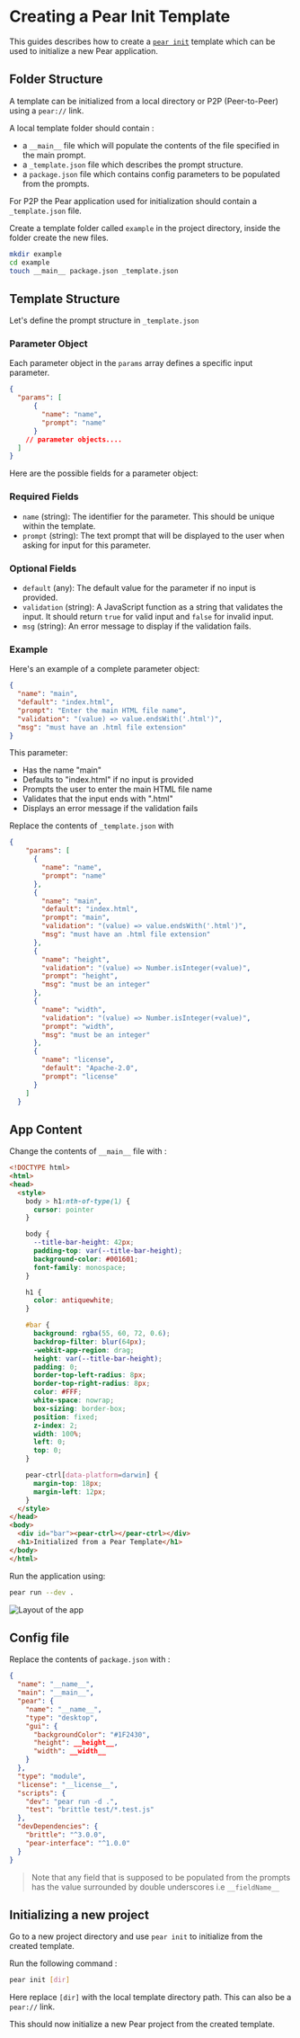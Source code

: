 # Creating a Pear Init Template

This guides describes how to create a [`pear init`](../reference/pear/cli.md#pear-init-flags-linktypedesktop-dir) template which can be used to initialize a new Pear application. 

## Folder Structure

A template can be initialized from a local directory or P2P (Peer-to-Peer) using a `pear://` link.

A local template folder should contain : 
* a `__main__` file which will populate the contents of the file specified in the main prompt. 
* a `_template.json` file which describes the prompt structure.
* a `package.json` file which contains config parameters to be populated from the prompts.

For P2P the Pear application used for initialization should contain a `_template.json` file.

Create a template folder called `example` in the project directory, inside the folder create the new files. 

```bash
mkdir example
cd example
touch __main__ package.json _template.json
```

## Template Structure 

Let's define the prompt structure in `_template.json`

### Parameter Object

Each parameter object in the `params` array defines a specific input parameter. 

```json
{
  "params": [
      {
        "name": "name",
        "prompt": "name"
      }
    // parameter objects....
  ]
}
```


Here are the possible fields for a parameter object:

### Required Fields

- `name` (string): The identifier for the parameter. This should be unique within the template.
- `prompt` (string): The text prompt that will be displayed to the user when asking for input for this parameter.

### Optional Fields

- `default` (any): The default value for the parameter if no input is provided.
- `validation` (string): A JavaScript function as a string that validates the input. It should return `true` for valid input and `false` for invalid input.
- `msg` (string): An error message to display if the validation fails.



### Example

Here's an example of a complete parameter object:

```json
{
  "name": "main",
  "default": "index.html",
  "prompt": "Enter the main HTML file name",
  "validation": "(value) => value.endsWith('.html')",
  "msg": "must have an .html file extension"
}
```

This parameter:
- Has the name "main"
- Defaults to "index.html" if no input is provided
- Prompts the user to enter the main HTML file name
- Validates that the input ends with ".html"
- Displays an error message if the validation fails

Replace the contents of `_template.json` with 

```json
{
    "params": [
      {
        "name": "name",
        "prompt": "name"
      },
      {
        "name": "main",
        "default": "index.html",
        "prompt": "main",
        "validation": "(value) => value.endsWith('.html')",
        "msg": "must have an .html file extension"
      },
      {
        "name": "height",
        "validation": "(value) => Number.isInteger(+value)",
        "prompt": "height",
        "msg": "must be an integer"
      },
      {
        "name": "width",
        "validation": "(value) => Number.isInteger(+value)",
        "prompt": "width",
        "msg": "must be an integer"
      },
      {
        "name": "license",
        "default": "Apache-2.0",
        "prompt": "license"
      }
    ]
  }
```

## App Content

Change the contents of `__main__` file with :

```html
<!DOCTYPE html>
<html>
<head>
  <style>
    body > h1:nth-of-type(1) {
      cursor: pointer
    }

    body {
      --title-bar-height: 42px;
      padding-top: var(--title-bar-height);
      background-color: #001601;
      font-family: monospace;
    }

    h1 {
      color: antiquewhite;
    }

    #bar {
      background: rgba(55, 60, 72, 0.6);
      backdrop-filter: blur(64px);
      -webkit-app-region: drag;
      height: var(--title-bar-height);
      padding: 0;
      border-top-left-radius: 8px;
      border-top-right-radius: 8px;
      color: #FFF;
      white-space: nowrap;
      box-sizing: border-box;
      position: fixed;
      z-index: 2;
      width: 100%;
      left: 0;
      top: 0;
    }

    pear-ctrl[data-platform=darwin] {
      margin-top: 18px;
      margin-left: 12px;
    }
  </style>
</head>
<body>
  <div id="bar"><pear-ctrl></pear-ctrl></div>
  <h1>Initialized from a Pear Template</h1>
</body>
</html>
```

Run the application using:

```bash
pear run --dev .
```

![Layout of the app](../assets/pear-init.png)


## Config file

Replace the contents of `package.json` with :

```json
{
  "name": "__name__",
  "main": "__main__",
  "pear": {
    "name": "__name__",
    "type": "desktop",
    "gui": {
      "backgroundColor": "#1F2430",
      "height": __height__,
      "width": __width__
    }
  },
  "type": "module",
  "license": "__license__",
  "scripts": {
    "dev": "pear run -d .",
    "test": "brittle test/*.test.js"
  },
  "devDependencies": {
    "brittle": "^3.0.0",
    "pear-interface": "^1.0.0"
  }
}
```
> Note that any field that is supposed to be populated from the prompts has the value surrounded by double underscores i.e `__fieldName__`

## Initializing a new project

Go to a new project directory and use `pear init` to initialize from the created template.

Run the following command :

```bash
pear init [dir]
```

Here replace `[dir]` with the local template directory path. This can also be a `pear://` link.

This should now initialize a new Pear project from the created template.